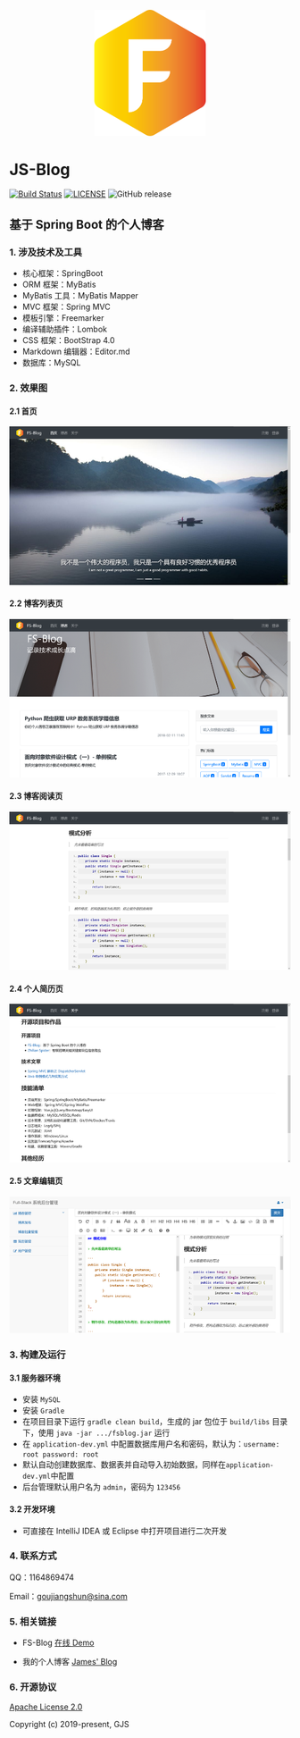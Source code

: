 <p align="center">
    <a href="http://fsblog.letec.top">
        <img width="200" src="screenshots/logo.png">
    </a>
</p>

# JS-Blog



[![Build Status](https://www.travis-ci.org/JamesZBL/FS-Blog.svg?branch=master)](https://www.travis-ci.org/JamesZBL/FS-Blog)
[![LICENSE](https://img.shields.io/badge/license-Apache%202-brightgreen.svg)](http://www.apache.org/licenses/LICENSE-2.0.html)
![GitHub release](https://img.shields.io/github/release/jameszbl/fs-blog.svg)


## 基于 Spring Boot 的个人博客


### 1. 涉及技术及工具

- 核心框架：SpringBoot
- ORM 框架：MyBatis
- MyBatis 工具：MyBatis Mapper 
- MVC 框架：Spring MVC
- 模板引擎：Freemarker
- 编译辅助插件：Lombok
- CSS 框架：BootStrap 4.0
- Markdown 编辑器：Editor.md
- 数据库：MySQL


### 2. 效果图

#### 2.1 首页
![首页](screenshots/home.png)

#### 2.2 博客列表页
![文章列表](screenshots/posts.png)


#### 2.3 博客阅读页
![文章阅读](screenshots/blog.png)


#### 2.4 个人简历页
![个人简历](screenshots/resume.png)


#### 2.5 文章编辑页
![编辑器](screenshots/editor.png)


### 3. 构建及运行

#### 3.1 服务器环境

- 安装 ``MySQL``
- 安装 ``Gradle``
- 在项目目录下运行 ``gradle clean build``，生成的 jar 包位于 ``build/libs`` 目录下，使用 ``java -jar .../fsblog.jar`` 运行
- 在 ``application-dev.yml`` 中配置数据库用户名和密码，默认为：``username: root password: root``
- 默认自动创建数据库、数据表并自动导入初始数据，同样在``application-dev.yml``中配置
- 后台管理默认用户名为 ``admin``，密码为 ``123456``

#### 3.2 开发环境

- 可直接在 IntelliJ IDEA 或 Eclipse 中打开项目进行二次开发

### 4. 联系方式

QQ：1164869474

Email：goujiangshun@sina.com


### 5. 相关链接

- FS-Blog [在线 Demo](http://fsblog.letec.top)

- 我的个人博客 [James' Blog](http://james.letec.top)

### 6. 开源协议

[Apache License 2.0](http://apache.org/licenses/LICENSE-2.0.html)

Copyright (c) 2019-present, GJS